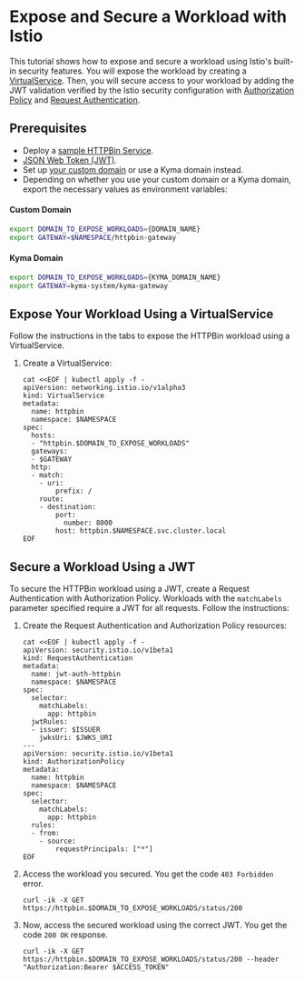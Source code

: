 # Expose and Secure a Workload with Istio

This tutorial shows how to expose and secure a workload using Istio's built-in security features. You will expose the workload by creating a [VirtualService](https://istio.io/latest/docs/reference/config/networking/virtual-service/). Then, you will secure access to your workload by adding the JWT validation verified by the Istio security configuration with [Authorization Policy](https://istio.io/latest/docs/reference/config/security/authorization-policy/) and [Request Authentication](https://istio.io/latest/docs/reference/config/security/request_authentication/).

## Prerequisites

* Deploy a [sample HTTPBin Service](../01-00-create-workload.md).
* [JSON Web Token (JWT)](./01-51-get-jwt.md).
* Set up [your custom domain](../01-10-setup-custom-domain-for-workload.md) or use a Kyma domain instead. 
* Depending on whether you use your custom domain or a Kyma domain, export the necessary values as environment variables:
  
<!-- tabs:start -->
  #### Custom Domain
    
  ```bash
  export DOMAIN_TO_EXPOSE_WORKLOADS={DOMAIN_NAME}
  export GATEWAY=$NAMESPACE/httpbin-gateway
  ```
  #### Kyma Domain

  ```bash
  export DOMAIN_TO_EXPOSE_WORKLOADS={KYMA_DOMAIN_NAME}
  export GATEWAY=kyma-system/kyma-gateway
  ```
<!-- tabs:end -->  

## Expose Your Workload Using a VirtualService

Follow the instructions in the tabs to expose the HTTPBin workload using a VirtualService.

1. Create a VirtualService:

    ```shell
    cat <<EOF | kubectl apply -f -
    apiVersion: networking.istio.io/v1alpha3
    kind: VirtualService
    metadata:
      name: httpbin
      namespace: $NAMESPACE
    spec:
      hosts:
      - "httpbin.$DOMAIN_TO_EXPOSE_WORKLOADS"
      gateways:
      - $GATEWAY
      http:
      - match:
        - uri:
            prefix: /
        route:
        - destination:
            port:
              number: 8000
            host: httpbin.$NAMESPACE.svc.cluster.local
    EOF
    ```

## Secure a Workload Using a JWT

To secure the HTTPBin workload using a JWT, create a Request Authentication with Authorization Policy. Workloads with the `matchLabels` parameter specified require a JWT for all requests. Follow the instructions:

1. Create the Request Authentication and Authorization Policy resources:

    ```shell
    cat <<EOF | kubectl apply -f -
    apiVersion: security.istio.io/v1beta1
    kind: RequestAuthentication
    metadata:
      name: jwt-auth-httpbin
      namespace: $NAMESPACE
    spec:
      selector:
        matchLabels:
          app: httpbin
      jwtRules:
      - issuer: $ISSUER
        jwksUri: $JWKS_URI
    ---
    apiVersion: security.istio.io/v1beta1
    kind: AuthorizationPolicy
    metadata:
      name: httpbin
      namespace: $NAMESPACE
    spec:
      selector:
        matchLabels:
          app: httpbin
      rules:
      - from:
        - source:
            requestPrincipals: ["*"]
    EOF
    ```

2. Access the workload you secured. You get the code `403 Forbidden` error.

    ```shell
    curl -ik -X GET https://httpbin.$DOMAIN_TO_EXPOSE_WORKLOADS/status/200
    ```

3. Now, access the secured workload using the correct JWT. You get the code `200 OK` response.

    ```shell
    curl -ik -X GET https://httpbin.$DOMAIN_TO_EXPOSE_WORKLOADS/status/200 --header "Authorization:Bearer $ACCESS_TOKEN"
    ```
